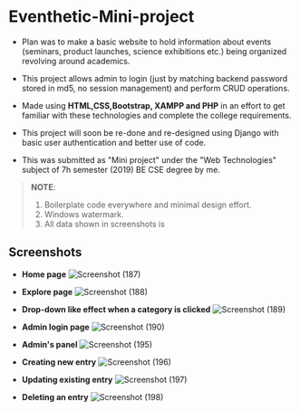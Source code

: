 # **Eventhetic-Mini-project**
* Plan was to make a basic website to hold information about events (seminars, product launches, science exhibitions etc.) being organized revolving around academics.

* This project allows admin to login (just by matching backend password stored in md5, no session management) and perform CRUD operations.

* Made using **HTML,CSS,Bootstrap, XAMPP and PHP** in an effort to get familiar with these technologies and complete the college requirements.

* This project will soon be re-done and re-designed using Django with basic user authentication and better use of code.

* This was submitted as "Mini project" under the "Web Technologies" subject of 7h semester (2019) BE CSE degree by me.

> **NOTE**: 
> 1. Boilerplate code everywhere and minimal design effort.
> 2. Windows watermark.
> 3. All data shown in screenshots is 



## Screenshots

* **Home page**
![Screenshot (187)](https://user-images.githubusercontent.com/61655919/93704955-a3045f80-fb36-11ea-9f00-9208846c53ad.png)

* **Explore page**
![Screenshot (188)](https://user-images.githubusercontent.com/61655919/93704963-c7603c00-fb36-11ea-92de-4365edd5b7de.png)

* **Drop-down like effect when a category is clicked**
![Screenshot (189)](https://user-images.githubusercontent.com/61655919/93704964-c929ff80-fb36-11ea-8251-6a4f817b405d.png)

* **Admin login page**
![Screenshot (190)](https://user-images.githubusercontent.com/61655919/93704965-c9c29600-fb36-11ea-90cc-578fbf49d132.png)

* **Admin's panel**
![Screenshot (195)](https://user-images.githubusercontent.com/61655919/93705547-fd53ef00-fb3b-11ea-997e-9310ee1dc3b9.png)

* **Creating new entry**
![Screenshot (196)](https://user-images.githubusercontent.com/61655919/93705549-ff1db280-fb3b-11ea-9725-b47998605710.png)

* **Updating existing entry**
![Screenshot (197)](https://user-images.githubusercontent.com/61655919/93705550-ffb64900-fb3b-11ea-8039-544b045881d2.png)

* **Deleting an entry**
![Screenshot (198)](https://user-images.githubusercontent.com/61655919/93705552-ffb64900-fb3b-11ea-8fb6-bd5a1f3ede22.png)

